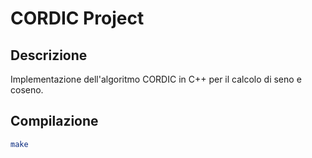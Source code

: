 # CORDIC Project

## Descrizione
Implementazione dell'algoritmo CORDIC in C++ per il calcolo di seno e coseno.

## Compilazione
```bash
make
